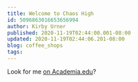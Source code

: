 ```yaml
---
title: Welcome to Chaos High
id: 5096863016653656994
author: Kirby Urner
published: 2020-11-19T02:44:00.001-08:00
updated: 2020-11-19T02:44:06.201-08:00
blog: coffee_shops
tags: 
---
```


Look for me [on Academia.edu](https://kirbyurner.academia.edu/)?